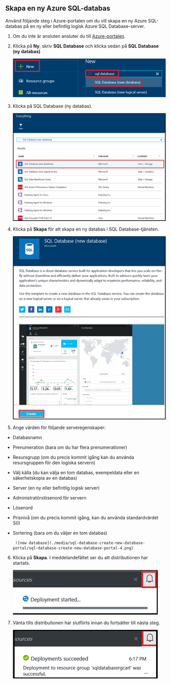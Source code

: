 
<!--
includes/sql-database-create-new-database-portal.md

Latest Freshness check:  2016-04-11 , carlrab.

As of circa 2016-04-11, the following topics might include this include:
articles/sql-database/sql-database-get-started-tutorial.md

-->
## Skapa en ny Azure SQL-databas

Använd följande steg i Azure-portalen om du vill skapa en ny Azure SQL-databas på en ny eller befintlig logisk Azure SQL Database-server.

1. Om du inte är ansluten ansluter du till [Azure-portalen](http://portal.azure.com).
2. Klicka på **Ny**, skriv **SQL Database** och klicka sedan på **SQL Database (ny databas)**

     ![ny databas](./media/sql-database-create-new-database-portal/sql-database-create-new-database-portal-1.png)

3. Klicka på SQL Database (ny databas).

     ![ny databas](./media/sql-database-create-new-database-portal/sql-database-create-new-database-portal-2.png)
   
4. Klicka på **Skapa** för att skapa en ny databas i SQL Database-tjänsten.

     ![ny databas](./media/sql-database-create-new-database-portal/sql-database-create-new-database-portal-3.png)

5. Ange värden för följande serveregenskaper:

 - Databasnamn
 - Prenumeration (bara om du har flera prenumerationer)
 - Resursgrupp (om du precis kommit igång kan du använda resursgruppen för den logiska servern)
 - Välj källa (du kan välja en tom databas, exempeldata eller en säkerhetskopia av en databas)
 - Server (en ny eller befintlig logisk server)
 - Administratörslösenord för servern
 - Lösenord
 - Prisnivå (om du precis kommit igång, kan du använda standardvärdet S0)
 - Sortering (bara om du väljer en tom databas)

        ![new database](./media/sql-database-create-new-database-portal/sql-database-create-new-database-portal-4.png)

6.  Klicka på **Skapa**. I meddelandefältet ser du att distributionen har startats.

     ![ny databas](./media/sql-database-create-new-database-portal/sql-database-create-new-database-portal-5.png)

7. Vänta tills distributionen har slutförts innan du fortsätter till nästa steg.

     ![ny databas](./media/sql-database-create-new-database-portal/sql-database-create-new-database-portal-6.png)


<!--HONumber=Jun16_HO2-->


